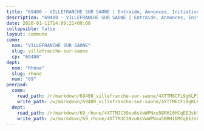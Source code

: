 ```yaml
---
title: "69400 - VILLEFRANCHE SUR SAONE | Entraide, Annonces, Initiatives"
description: "69400 - VILLEFRANCHE SUR SAONE | Entraide, Annonces, Initiatives"
date: 2020-01-11T14:09:21+09:00
collapsible: false
layout: commune
comm:
  nom: "VILLEFRANCHE SUR SAONE"
  slug: villefranche-sur-saone
  cp: "69400"
dept:
  nom: "Rhône"
  slug: rhone
  num: "69"
peerpad:
  comm:
    read_path: /r/markdown/69400_villefranche-sur-saone/4XTTM6CFi9gKLP3bSp1yCJbsXheZszoquw2pKg8RN2rDHQuRD
    write_path: /w/markdown/69400_villefranche-sur-saone/4XTTM6CFi9gKLP3bSp1yCJbsXheZszoquw2pKg8RN2rDHQuRD-K3TgTjTQWhW94WBBN6Xh7xyeE9Hh1bVv9iWvkiSEzBTM4rbiFJZDMoam2y8f7rKUKiXMq4tFXkNLDK8iCwFHYNHxPvckknW3n4wpEZJjNvDvuG2LymbWtk8p2Nt8fTotLxKpKwX1
  dept:
    read_path: /r/markdown/69_rhone/4XTTMJC39vu6sVwWPNxu5BRH16MCqEEJsbYu4RNyAxnNmNtVW
    write_path: /w/markdown/69_rhone/4XTTMJC39vu6sVwWPNxu5BRH16MCqEEJsbYu4RNyAxnNmNtVW-K3TgUzVUEXrXvc8NoaD9JfiBpc5MBFP7KZFqLEsm11xqJDEwSVMy7UACp2eYMzek3K6y2WLoyzq5xdKMZeizKNpfHbUBgJcoYSqfidBaPx8RcTCPmdCXhdgeLZLEYHVco5fHD6Pz
---
```


